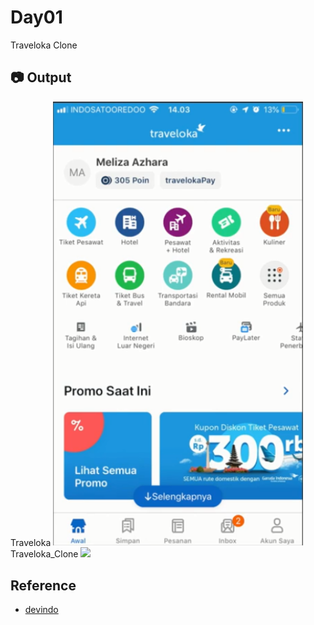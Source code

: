 # Day01

Traveloka Clone

## :camera: Output
Traveloka
<img src="screenshot/traveloka.png" width="400">
Traveloka_Clone
<img src="screenshot/traveloka_clone.gif" width="400">

## Reference

- [devindo](https://www.youtube.com/user/luthfiazhari/videos)
